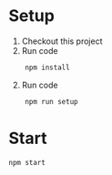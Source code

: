# Setup
1. Checkout this project
2. Run code 
```bash 
	npm install
```
2. Run code 
```bash 
	npm run setup
```

# Start
```bash
npm start
```